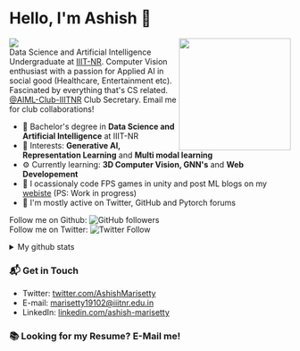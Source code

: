 # Hello, I'm Ashish 👋
<img align='right' src='https://media.giphy.com/media/bcKmIWkUMCjVm/giphy.gif' width='200"'>

[![](https://komarev.com/ghpvc/?username=ashish013&color=orange&label=visitors)](https://github.com/antonkomarev/github-profile-views-counter)  
Data Science and Artificial Intelligence Undergraduate at [IIIT-NR](https://www.iiitnr.ac.in/). Computer Vision enthusiast with a passion for Applied AI in social good (Healthcare, Entertainment etc). Fascinated by everything that's CS related. [@AIML-Club-IIITNR](https://github.com/AIML-Club-IIITNR) Club Secretary. Email me for club collaborations!

- 🔭 Bachelor's degree in **Data Science and Artificial Intelligence** at IIIT-NR
- 🌱 Interests: **Generative AI, Representation Learning** and **Multi modal learning**
- ⚙️ Currently learning: **3D Computer Vision, GNN's** and **Web Developement**
- 👯 I ocassionaly code FPS games in unity and post ML blogs on my [webiste](https://ashish013.github.io/) (PS: Work in progress)
- 💬 I'm mostly active on Twitter, GitHub and Pytorch forums

Follow me on Github: ![GitHub followers](https://img.shields.io/github/followers/Ashish013?label=Follow&style=social)  
Follow me on Twitter: ![Twitter Follow](https://img.shields.io/twitter/follow/AshishMarisetty?label=Follow&style=social)  

<details>
  <summary>My github stats</summary>
  &nbsp;&nbsp;&nbsp;&nbsp;<img src="https://github-readme-stats.vercel.app/api?username=Ashish013">
</details>  


### 📬 Get in Touch

- Twitter: [twitter.com/AshishMarisetty](https://twitter.com/AshishMarisetty)
- E-mail: marisetty19102@iiitnr.edu.in
- LinkedIn: [linkedin.com/ashish-marisetty](https://www.linkedin.com/in/ashish-marisetty-72136b191/)

### 📚 Looking for my Resume? E-Mail me!
<!--- ![Ashish Marisetty's github stats](https://github-readme-stats.vercel.app/api?username=Ashish013&show_icons=true&hide_border=true) ---> 
